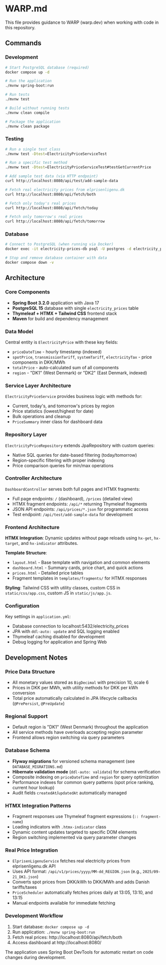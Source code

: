 # WARP.md

This file provides guidance to WARP (warp.dev) when working with code in this repository.

## Commands

### Development
```bash
# Start PostgreSQL database (required)
docker compose up -d

# Run the application
./mvnw spring-boot:run

# Run tests
./mvnw test

# Build without running tests
./mvnw clean compile

# Package the application
./mvnw clean package
```

### Testing
```bash
# Run a single test class
./mvnw test -Dtest=ElectricityPriceServiceTest

# Run a specific test method
./mvnw test -Dtest=ElectricityPriceServiceTest#testGetCurrentPrice

# Add sample test data (via HTTP endpoint)
curl http://localhost:8080/api/test/add-sample-data

# Fetch real electricity prices from elprisenligenu.dk
curl http://localhost:8080/api/fetch/both

# Fetch only today's real prices
curl http://localhost:8080/api/fetch/today

# Fetch only tomorrow's real prices
curl http://localhost:8080/api/fetch/tomorrow
```

### Database
```bash
# Connect to PostgreSQL (when running via Docker)
docker exec -it electricity-prices-db psql -U postgres -d electricity_prices

# Stop and remove database container with data
docker compose down -v
```

## Architecture

### Core Components
- **Spring Boot 3.2.0** application with Java 17
- **PostgreSQL 15** database with single `electricity_prices` table
- **Thymeleaf + HTMX + Tailwind CSS** frontend stack
- **Maven** for build and dependency management

### Data Model
Central entity is `ElectricityPrice` with these key fields:
- `priceDateTime` - hourly timestamp (indexed)
- `spotPrice`, `transmissionTariff`, `systemTariff`, `electricityTax` - price components in DKK/MWh
- `totalPrice` - auto-calculated sum of all components
- `region` - "DK1" (West Denmark) or "DK2" (East Denmark, indexed)

### Service Layer Architecture
`ElectricityPriceService` provides business logic with methods for:
- Current, today's, and tomorrow's prices by region
- Price statistics (lowest/highest for date)
- Bulk operations and cleanup
- `PriceSummary` inner class for dashboard data

### Repository Layer
`ElectricityPriceRepository` extends JpaRepository with custom queries:
- Native SQL queries for date-based filtering (today/tomorrow)
- Region-specific filtering with proper indexing
- Price comparison queries for min/max operations

### Controller Architecture
`DashboardController` serves both full pages and HTMX fragments:
- Full page endpoints: `/` (dashboard), `/prices` (detailed view)
- HTMX fragment endpoints: `/api/*` returning Thymeleaf fragments
- JSON API endpoints: `/api/prices/*.json` for programmatic access
- Test endpoint: `/api/test/add-sample-data` for development

### Frontend Architecture
**HTMX Integration**: Dynamic updates without page reloads using `hx-get`, `hx-target`, and `hx-indicator` attributes.

**Template Structure**:
- `layout.html` - Base template with navigation and common elements
- `dashboard.html` - Summary cards, price chart, and quick actions
- `prices.html` - Detailed price tables
- Fragment templates in `templates/fragments/` for HTMX responses

**Styling**: Tailwind CSS with utility classes, custom CSS in `static/css/app.css`, custom JS in `static/js/app.js`.

### Configuration
Key settings in `application.yml`:
- Database connection to localhost:5432/electricity_prices
- JPA with `ddl-auto: update` and SQL logging enabled
- Thymeleaf caching disabled for development
- Debug logging for application and Spring Web

## Development Notes

### Price Data Structure
- All monetary values stored as `BigDecimal` with precision 10, scale 6
- Prices in DKK per MWh, with utility methods for DKK per kWh conversion
- Total price automatically calculated in JPA lifecycle callbacks (`@PrePersist`, `@PreUpdate`)

### Regional Support
- Default region is "DK1" (West Denmark) throughout the application
- All service methods have overloads accepting region parameter
- Frontend allows region switching via query parameters

### Database Schema
- **Flyway migrations** for versioned schema management (see `DATABASE_MIGRATIONS.md`)
- **Hibernate validation mode** (`ddl-auto: validate`) for schema verification
- Composite indexing on `priceDateTime` and `region` for query optimization
- Performance indexes for common query patterns (spot price ranking, current hour lookup)
- Audit fields `createdAt`/`updatedAt` automatically managed

### HTMX Integration Patterns
- Fragment responses use Thymeleaf fragment expressions (`:: fragment-name`)
- Loading indicators with `.htmx-indicator` class
- Dynamic content updates targeted to specific DOM elements
- Region switching implemented via query parameter changes

### Real Price Integration
- `ElprisenLigenuService` fetches real electricity prices from elprisenligenu.dk API
- Uses API format: `/api/v1/prices/yyyy/MM-dd_REGION.json` (e.g., `2025/09-21_DK1.json`)
- Converts spot prices from DKK/kWh to DKK/MWh and adds Danish tariffs/taxes
- `PriceScheduler` automatically fetches prices daily at 13:05, 13:10, and 13:15
- Manual endpoints available for immediate fetching

### Development Workflow
1. Start database: `docker compose up -d`
2. Run application: `./mvnw spring-boot:run`
3. Fetch real prices: http://localhost:8080/api/fetch/both
4. Access dashboard at http://localhost:8080/

The application uses Spring Boot DevTools for automatic restart on code changes during development.